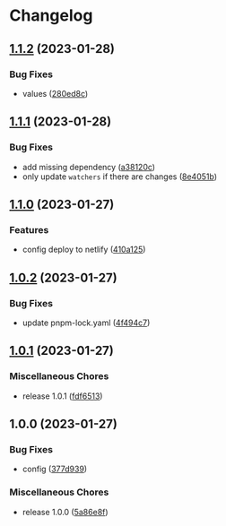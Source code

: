 # Changelog

## [1.1.2](https://github.com/UrielCuriel/svelte-lookout/compare/v1.1.1...v1.1.2) (2023-01-28)


### Bug Fixes

* values ([280ed8c](https://github.com/UrielCuriel/svelte-lookout/commit/280ed8cd6edf0b748c86db4effa9415e3c5f522b))

## [1.1.1](https://github.com/UrielCuriel/svelte-lookout/compare/v1.1.0...v1.1.1) (2023-01-28)


### Bug Fixes

* add missing dependency ([a38120c](https://github.com/UrielCuriel/svelte-lookout/commit/a38120c82d9a42ecf76f440df1844d991de2e0a8))
* only update `watchers` if there are changes ([8e4051b](https://github.com/UrielCuriel/svelte-lookout/commit/8e4051b398ce71f4a6d0bb9201b187a4e23f3edc))

## [1.1.0](https://github.com/UrielCuriel/svelte-lookout/compare/v1.0.2...v1.1.0) (2023-01-27)


### Features

* config deploy to netlify ([410a125](https://github.com/UrielCuriel/svelte-lookout/commit/410a125699219fb9112d141569dda80dd67d04df))

## [1.0.2](https://github.com/UrielCuriel/svelte-lookout/compare/v1.0.1...v1.0.2) (2023-01-27)


### Bug Fixes

* update pnpm-lock.yaml ([4f494c7](https://github.com/UrielCuriel/svelte-lookout/commit/4f494c7bc345c504fddc2d6d4c2b268e39b8e11b))

## [1.0.1](https://github.com/UrielCuriel/svelte-lookout/compare/v1.0.0...v1.0.1) (2023-01-27)


### Miscellaneous Chores

* release 1.0.1 ([fdf6513](https://github.com/UrielCuriel/svelte-lookout/commit/fdf6513a65c1dcdc7cb3b90722d091473370177e))

## 1.0.0 (2023-01-27)


### Bug Fixes

* config ([377d939](https://github.com/UrielCuriel/svelte-lookout/commit/377d9390e68c1d269b0c90ae09538d6aa74ed07c))


### Miscellaneous Chores

* release 1.0.0 ([5a86e8f](https://github.com/UrielCuriel/svelte-lookout/commit/5a86e8fc5d8a6c1888cb28711c7635611897579d))
